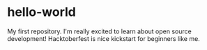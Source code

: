 # hello-world
My first repository.
I'm really excited to learn about open source development!
Hacktoberfest is nice kickstart for beginners like me.
